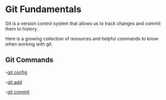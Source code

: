 # Git Fundamentals

Git is a version control system that allows us to track changes and commit them to history.

Here is a growing collection of resources and helpful commands to know when working with git.

## Git Commands
-[git config](./commands/config.md)

-[git add](./commands/Add.md)

-[git commit](./commands/Commit.md)
